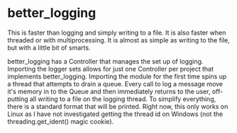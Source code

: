 # better_logging

This is faster than logging and simply writing to a file. It is also faster when threaded or with multiprocessing. It is almost as simple as writing to the file, but with a little bit of smarts.

better_logging has a Controller that manages the set up of logging. Importing the logger sets allows for just one Controller per project that implements better_logging. Importing the module for the first time spins up a thread that attempts to drain a queue. Every call to log a message move it's memory in to the Queue and then immediately returns to the user, off-putting all writing to a file on the logging thread. To simplify everything, there is a standard format that will be printed. Right now, this only works on Linux as I have not investigated getting the thread id on Windows (not the threading.get_ident() magic cookie).
